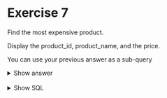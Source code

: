 # Exercise 7

Find the most expensive product. 

Display the product_id, product_name, and the price.

You can use your previous answer as a sub-query

<details>
<summary>Show answer</summary>

![img_6.png](img_6.png)

</details>

<br/>

<details>
<summary>Show SQL</summary>

```sql
SELECT product_id, product_name, product_price
FROM product
WHERE product_price = (
    SELECT MAX(product_price)
    FROM product
);
```

</details>